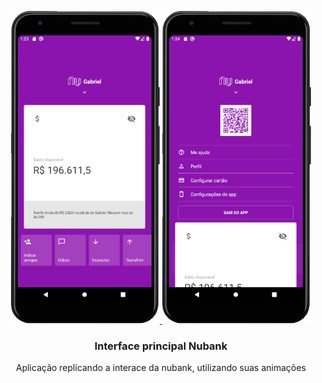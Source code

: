 <p align="center">
  <a href="https://rocketseat.com.br">
    <img src="./.github/nubank_main.png" alt="Main" height="500">
    <img src="./.github/nubank_menu.png" alt="Menu" height="500">
  </a>

  <h3 align="center">Interface principal Nubank</h3>
  <p align="center">Aplicação replicando a interace da nubank, utilizando suas animações</p>
</p>

